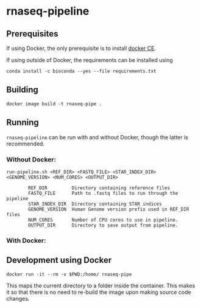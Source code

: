 # rnaseq-pipeline

## Prerequisites

If using Docker, the only prerequisite is to install [docker CE](https://docs.docker.com/install/linux/docker-ce/ubuntu/).

If using outside of Docker, the requirements can be installed using

```
conda install -c bioconda --yes --file requirements.txt
```

## Building

```
docker image build -t rnaseq-pipe .
```

## Running

`rnaseq-pipeline` can be run with and without Docker, though the latter is recommended.

### Without Docker:

```
run-pipeline.sh <REF_DIR> <FASTQ_FILE> <STAR_INDEX_DIR> <GENOME_VERSION> <NUM_CORES> <OUTPUT_DIR>

        REF_DIR         Directory containing reference files
        FASTQ_FILE      Path to .fastq files to run through the pipeline
        STAR_INDEX_DIR  Directory containing STAR indices
        GENOME_VERSION  Human Genome version prefix used in REF_DIR files
        NUM_CORES       Number of CPU cores to use in pipeline.
        OUTPUT_DIR      Directory to save output from pipeline.

```


### With Docker:

## Development using Docker

```
docker run -it --rm -v $PWD:/home/ rnaseq-pipe
```

This maps the current directory to a folder inside the container. This makes it
so that there is no need to re-build the image upon making source code changes.
